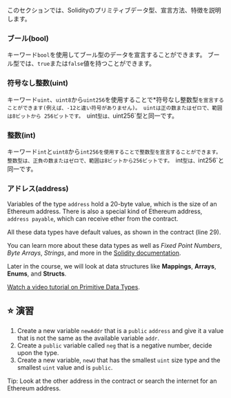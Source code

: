このセクションでは、Solidityのプリミティブデータ型、宣言方法、特徴を説明します。

### ブール(bool)

キーワード`bool`を使用してブール型のデータを宣言することができます。 ブール型では、`true`または`false`値を持つことができます。

### 符号なし整数(uint)

キーワード`uint`、`uint8`から`uint256`を使用することで\*符号なし整数型`を宣言することができます(例えば、-12と違い符号がありません)。 uintは正の数またはゼロで、範囲は8ビットから 256ビットです。 `uint`型は、`uint256\`型と同一です。

### 整数(int)

キーワード`int`と`uint8`から`int256を使用することで整数型を宣言することができます。 整数型は、正負の数またはゼロで、範囲は8ビットから256ビットです。 `int`型は、`int256\`と同一です。

### アドレス(address)

Variables of the type `address` hold a 20-byte value, which is the size of an Ethereum address. There is also a special kind of Ethereum address, `address payable`, which can receive ether from the contract.

All these data types have default values, as shown in the contract (line 29).

You can learn more about these data types as well as _Fixed Point Numbers_, _Byte Arrays_, _Strings_, and more in the <a href="https://docs.soliditylang.org/en/latest/types.html" target="_blank">Solidity documentation</a>.

Later in the course, we will look at data structures like **Mappings**, **Arrays**, **Enums**, and **Structs**.

<a href="https://www.youtube.com/watch?v=8Tj-Th_S7NU" target="_blank">Watch a video tutorial on Primitive Data Types</a>.

## ⭐️ 演習

1. Create a new variable `newAddr` that is a `public` `address` and give it a value that is not the same as the available variable `addr`.
2. Create a `public` variable called `neg` that is a negative number, decide upon the type.
3. Create a new variable, `newU` that has the smallest `uint` size type and the smallest `uint` value and is `public`.

Tip: Look at the other address in the contract or search the internet for an Ethereum address.

